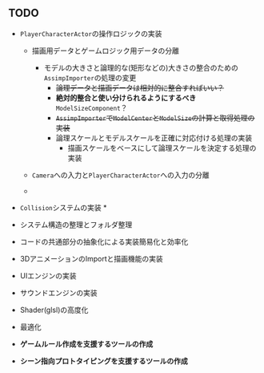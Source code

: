 ## **TODO**

*  `PlayerCharacterActor`の操作ロジックの実装
    * 描画用データとゲームロジック用データの分離
        * モデルの大きさと論理的な(矩形などの)大きさの整合のための`AssimpImporter`の処理の変更
            * ~~論理データと描画データは相対的に整合すればいい？~~
            * **絶対的整合と使い分けられるようにするべき**`ModelSizeComponent`？
            * ~~`AssimpImporter`で`ModelCenter`と`ModelSize`の計算と取得処理の実装~~
            * 論理スケールとモデルスケールを正確に対応付ける処理の実装
                * 描画スケールをベースにして論理スケールを決定する処理の実装

    * `Camera`への入力と`PlayerCharacterActor`への入力の分離
    * 

* `Collision`システムの実装
    * 



* システム構造の整理とフォルダ整理


* コードの共通部分の抽象化による実装簡易化と効率化

* 3DアニメーションのImportと描画機能の実装


* UIエンジンの実装


* サウンドエンジンの実装


* Shader(glsl)の高度化


* 最適化



* **ゲームルール作成を支援するツールの作成**

* **シーン指向プロトタイピングを支援するツールの作成**
